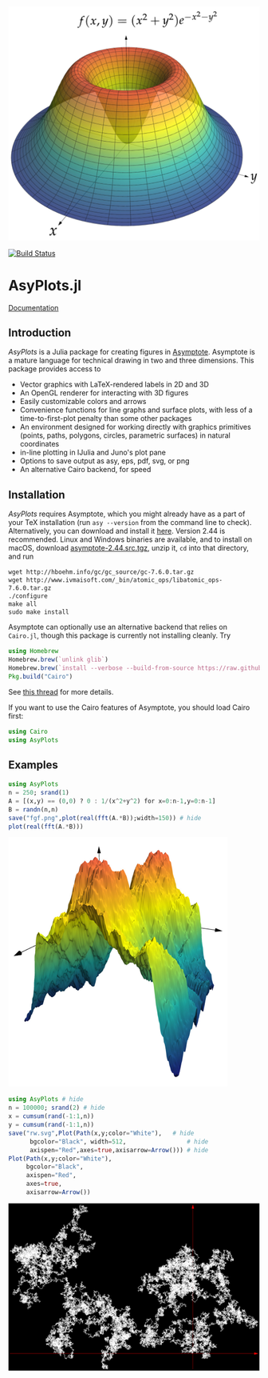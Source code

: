 
![fgf](images/header.svg) 


[![Build Status](https://travis-ci.org/sswatson/AsyPlots.jl.svg?branch=master)](https://travis-ci.org/sswatson/AsyPlots.jl)

# AsyPlots.jl

[Documentation](https://sswatson.github.io/AsyPlots.jl/stable)

## Introduction

*AsyPlots* is a Julia package for creating figures in [Asymptote](http://asymptote.sourceforge.net). Asymptote is
a mature language for technical drawing in two and three dimensions.
This package provides access to

- Vector graphics with LaTeX-rendered labels in 2D and 3D
- An OpenGL renderer for interacting with 3D figures
- Easily customizable colors and arrows
- Convenience functions for line graphs and surface plots, with less of a time-to-first-plot penalty than some other packages
- An environment designed for working directly with graphics
  primitives (points, paths, polygons, circles, parametric surfaces)
  in natural coordinates
- in-line plotting in IJulia and Juno's plot pane
- Options to save output as asy, eps, pdf, svg, or png
- An alternative Cairo backend, for speed

## Installation

*AsyPlots* requires Asymptote, which you might already have as a part
of your TeX installation (run `asy --version` from the command line to
check). Alternatively, you can download and install it [here](https://sourceforge.net/projects/asymptote/files/2.44/). Version 2.44 is recommended. Linux and Windows binaries are available, and to install on macOS, download [asymptote-2.44.src.tgz](https://sourceforge.net/projects/asymptote/files/2.44/asymptote-2.44.src.tgz/download), unzip it, `cd` into that directory, and run

```
wget http://hboehm.info/gc/gc_source/gc-7.6.0.tar.gz
wget http://www.ivmaisoft.com/_bin/atomic_ops/libatomic_ops-7.6.0.tar.gz
./configure
make all
sudo make install
```

Asymptote can optionally use an alternative backend that relies on `Cairo.jl`, though
this package is currently not installing cleanly. 
Try 
```julia
using Homebrew
Homebrew.brew(`unlink glib`)
Homebrew.brew(`install --verbose --build-from-source https://raw.githubusercontent.com/Homebrew/homebrew-core/05871cb0394f78ef25a5c1c071456d0f1e4be4fe/Formula/glib.rb`)
Pkg.build("Cairo")
```
See [this thread](https://github.com/JuliaGraphics/Cairo.jl/issues/230) for more details. 

If you want to use the Cairo features of Asymptote, you should load Cairo first:

```julia
using Cairo
using AsyPlots
```

## Examples

```julia
using AsyPlots
n = 250; srand(1)
A = [(x,y) == (0,0) ? 0 : 1/(x^2+y^2) for x=0:n-1,y=0:n-1]
B = randn(n,n)
save("fgf.png",plot(real(fft(A.*B));width=150)) # hide
plot(real(fft(A.*B)))
```
![fgf](images/fgf.png)

```julia
using AsyPlots # hide
n = 100000; srand(2) # hide
x = cumsum(rand(-1:1,n))
y = cumsum(rand(-1:1,n))
save("rw.svg",Plot(Path(x,y;color="White"),   # hide
      bgcolor="Black", width=512,                 # hide
      axispen="Red",axes=true,axisarrow=Arrow())) # hide
Plot(Path(x,y;color="White"),
     bgcolor="Black",
     axispen="Red",
     axes=true,
     axisarrow=Arrow())
```
![fgf](images/rw.svg)
